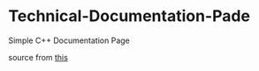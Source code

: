 # Technical-Documentation-Pade
Simple C++ Documentation Page

source from <a href="https://codepen.io/Andrea__/pen/xxOQrOz">this</a>
